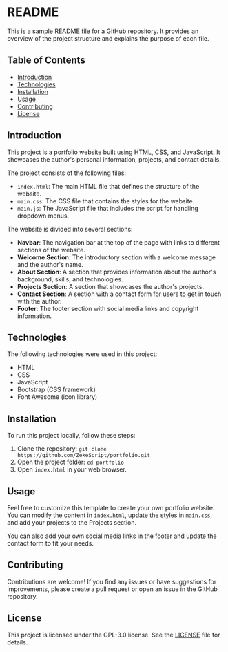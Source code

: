 # README

This is a sample README file for a GitHub repository. It provides an overview of the project structure and explains the purpose of each file.

## Table of Contents

- [Introduction](#introduction)
- [Technologies](#technologies)
- [Installation](#installation)
- [Usage](#usage)
- [Contributing](#contributing)
- [License](#license)

## Introduction

This project is a portfolio website built using HTML, CSS, and JavaScript. It showcases the author's personal information, projects, and contact details.

The project consists of the following files:

- `index.html`: The main HTML file that defines the structure of the website.
- `main.css`: The CSS file that contains the styles for the website.
- `main.js`: The JavaScript file that includes the script for handling dropdown menus.

The website is divided into several sections:

- **Navbar**: The navigation bar at the top of the page with links to different sections of the website.
- **Welcome Section**: The introductory section with a welcome message and the author's name.
- **About Section**: A section that provides information about the author's background, skills, and technologies.
- **Projects Section**: A section that showcases the author's projects.
- **Contact Section**: A section with a contact form for users to get in touch with the author.
- **Footer**: The footer section with social media links and copyright information.

## Technologies

The following technologies were used in this project:

- HTML
- CSS
- JavaScript
- Bootstrap (CSS framework)
- Font Awesome (icon library)

## Installation

To run this project locally, follow these steps:

1. Clone the repository: `git clone https://github.com/ZekeScript/portfolio.git`
2. Open the project folder: `cd portfolio`
3. Open `index.html` in your web browser.

## Usage

Feel free to customize this template to create your own portfolio website. You can modify the content in `index.html`, update the styles in `main.css`, and add your projects to the Projects section.

You can also add your own social media links in the footer and update the contact form to fit your needs.

## Contributing

Contributions are welcome! If you find any issues or have suggestions for improvements, please create a pull request or open an issue in the GitHub repository.

## License

This project is licensed under the GPL-3.0 license. See the [LICENSE](LICENSE) file for details.
